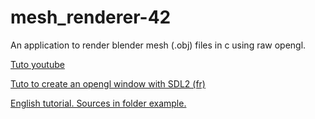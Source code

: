 # mesh_renderer-42
An application to render blender mesh (.obj) files in c using raw opengl.

[Tuto youtube](https://www.youtube.com/watch?v=VS8wlS9hF8E&list=PLRIWtICgwaX0u7Rf9zkZhLoLuZVfUksDP)

[Tuto to create an opengl window with SDL2 (fr)](http://openclassrooms.com/courses/developpez-vos-applications-3d-avec-opengl-3-3/premier-affichage)

[English tutorial. Sources in folder example.](http://www.opengl-tutorial.org/)
